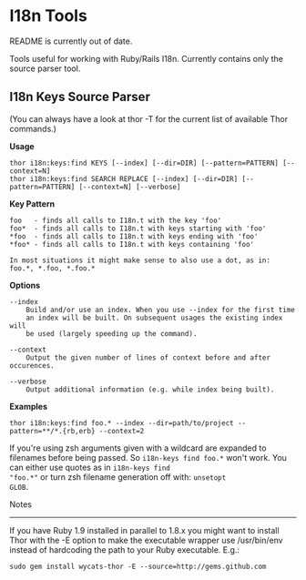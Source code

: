 I18n Tools
==========

README is currently out of date. 

Tools useful for working with Ruby/Rails I18n. Currently contains only the 
source parser tool.

I18n Keys Source Parser
-----------------------

(You can always have a look at thor -T for the current list of available Thor 
commands.)

**Usage**

	thor i18n:keys:find KEYS [--index] [--dir=DIR] [--pattern=PATTERN] [--context=N] 
	thor i18n:keys:find SEARCH REPLACE [--index] [--dir=DIR] [--pattern=PATTERN] [--context=N] [--verbose]

**Key Pattern**	

	foo   - finds all calls to I18n.t with the key 'foo'
	foo*  - finds all calls to I18n.t with keys starting with 'foo'
	*foo  - finds all calls to I18n.t with keys ending with 'foo'
	*foo* - finds all calls to I18n.t with keys containing 'foo'
	
	In most situations it might make sense to also use a dot, as in:
	foo.*, *.foo, *.foo.*

**Options**

	--index
		Build and/or use an index. When you use --index for the first time
		an index will be built. On subsequent usages the existing index will
		be used (largely speeding up the command).
		
	--context
		Output the given number of lines of context before and after occurences.

	--verbose
		Output additional information (e.g. while index being built).
	
**Examples**

	thor i18n:keys:find foo.* --index --dir=path/to/project --pattern=**/*.{rb,erb} --context=2
	
	
If you're using zsh arguments given with a wildcard are expanded to filenames
before being passed. So <code>i18n-keys find foo.\*</code> won't work. You can
either use quotes as in <code>i18n-keys find "foo.\*"</code> or turn zsh
filename generation off with: <code>unsetopt GLOB</code>.

Notes
_____

If you have Ruby 1.9 installed in parallel to 1.8.x you might want to install
Thor with the -E option to make the executable wrapper use /usr/bin/env
instead of hardcoding the path to your Ruby executable. E.g.: 

	sudo gem install wycats-thor -E --source=http://gems.github.com
